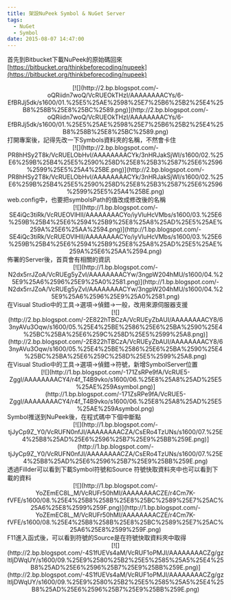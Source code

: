 ```yaml
---
title: 架設NuPeek Symbol & NuGet Server
tags:
  - NuGet
  - Symbol
date: 2015-08-07 14:47:00
---
```


首先到Bitbucket下載NuPeek的原始碼回來
[https://bitbucket.org/thinkbeforecoding/nupeek](https://bitbucket.org/thinkbeforecoding/nupeek)
<div class="separator" style="clear: both; text-align: center;">[![](http://2.bp.blogspot.com/-oQRiidn7woQ/VcRUEOkTHzI/AAAAAAAACYs/6-EfBRJj5dk/s1600/01.%25E5%25AE%2598%25E7%25B6%25B2%25E4%25B8%258B%25E8%25BC%2589.png)](http://2.bp.blogspot.com/-oQRiidn7woQ/VcRUEOkTHzI/AAAAAAAACYs/6-EfBRJj5dk/s1600/01.%25E5%25AE%2598%25E7%25B6%25B2%25E4%25B8%258B%25E8%25BC%2589.png)</div>
打開專案後，記得先改一下Symbols資料夾的名稱，不然會卡住
<div class="separator" style="clear: both; text-align: center;">[![](http://2.bp.blogspot.com/-PR8hHSy2T8k/VcRUELObHvI/AAAAAAAACYk/3nHRJakSjWI/s1600/02.%25E6%259B%25B4%25E5%2590%258D%25E8%25B3%2587%25E6%2596%2599%25E5%25A4%25BE.png)](http://2.bp.blogspot.com/-PR8hHSy2T8k/VcRUELObHvI/AAAAAAAACYk/3nHRJakSjWI/s1600/02.%25E6%259B%25B4%25E5%2590%258D%25E8%25B3%2587%25E6%2596%2599%25E5%25A4%25BE.png)</div>
web.config中，也要把symbolsPath的值改成修改後的名稱
<div class="separator" style="clear: both; text-align: center;">[![](http://1.bp.blogspot.com/-SE4iQc3tiRk/VcRUEOVlHII/AAAAAAAACYo/iyVluHcVMbs/s1600/03.%25E6%259B%25B4%25E6%2594%25B9%25E8%25A8%25AD%25E5%25AE%259A%25E6%25AA%2594.png)](http://1.bp.blogspot.com/-SE4iQc3tiRk/VcRUEOVlHII/AAAAAAAACYo/iyVluHcVMbs/s1600/03.%25E6%259B%25B4%25E6%2594%25B9%25E8%25A8%25AD%25E5%25AE%259A%25E6%25AA%2594.png)</div>
佈署的Server後，首頁會有相關的資訊
<div class="separator" style="clear: both; text-align: center;">[![](http://1.bp.blogspot.com/-N2dx5rrJZoA/VcRUEg5yZvI/AAAAAAAACYw/3ngpW204hMU/s1600/04.%25E9%25A6%2596%25E9%25A0%2581.png)](http://1.bp.blogspot.com/-N2dx5rrJZoA/VcRUEg5yZvI/AAAAAAAACYw/3ngpW204hMU/s1600/04.%25E9%25A6%2596%25E9%25A0%2581.png)</div>
在Visual Studio中的工具-&gt;選項-&gt;偵錯-&gt;一般，改用來源伺服器支援
<div class="separator" style="clear: both; text-align: center;">[![](http://2.bp.blogspot.com/-2E822hTBCzA/VcRUEyZbAUI/AAAAAAAACY8/63nyAVu3Oqw/s1600/05.%25E4%25BE%2586%25E6%25BA%2590%25E4%25BC%25BA%25E6%259C%258D%25E5%2599%25A8.png)](http://2.bp.blogspot.com/-2E822hTBCzA/VcRUEyZbAUI/AAAAAAAACY8/63nyAVu3Oqw/s1600/05.%25E4%25BE%2586%25E6%25BA%2590%25E4%25BC%25BA%25E6%259C%258D%25E5%2599%25A8.png)</div>
在Visual Studio中的工具-&gt;選項-&gt;偵錯-&gt;符號，新增SymbolServer位置
<div class="separator" style="clear: both; text-align: center;">[![](http://1.bp.blogspot.com/-171ZsRPe9fA/VcRUE5-ZggI/AAAAAAAACY4/r4f_T4B9vko/s1600/06.%25E8%25A8%25AD%25E5%25AE%259Asymbol.png)](http://1.bp.blogspot.com/-171ZsRPe9fA/VcRUE5-ZggI/AAAAAAAACY4/r4f_T4B9vko/s1600/06.%25E8%25A8%25AD%25E5%25AE%259Asymbol.png)</div>
Symbol推送到NuPeek後，在程式碼中下個中斷點
<div class="separator" style="clear: both; text-align: center;">[![](http://1.bp.blogspot.com/-tjJyCp9Z_Y0/VcRUFN0nfJI/AAAAAAAACZA/CsERo4TzUNs/s1600/07.%25E4%25B8%25AD%25E6%2596%25B7%25E9%25BB%259E.png)](http://1.bp.blogspot.com/-tjJyCp9Z_Y0/VcRUFN0nfJI/AAAAAAAACZA/CsERo4TzUNs/s1600/07.%25E4%25B8%25AD%25E6%2596%25B7%25E9%25BB%259E.png)</div>
透過Fillder可以看到下載Symbol符號和Source
符號快取資料夾中也可以看到下載的資料
<div class="separator" style="clear: both; text-align: center;">[![](http://1.bp.blogspot.com/-YoZEmEC8L_M/VcRUFr50hMI/AAAAAAAACZE/r4Cm7K-fVFE/s1600/08.%25E4%25B8%258B%25E8%25BC%2589%25E7%25AC%25A6%25E8%2599%259F.png)](http://1.bp.blogspot.com/-YoZEmEC8L_M/VcRUFr50hMI/AAAAAAAACZE/r4Cm7K-fVFE/s1600/08.%25E4%25B8%258B%25E8%25BC%2589%25E7%25AC%25A6%25E8%2599%259F.png)</div>
F11進入函式後，可以看到符號的Source是在符號快取資料夾中取得
<div class="separator" style="clear: both; text-align: center;">[![](http://2.bp.blogspot.com/-4S1fUEVs4aM/VcRUF1oPMJI/AAAAAAAACZg/gzltljDWqUY/s1600/09.%25E9%2580%25B2%25E5%2585%25A5%25E4%25B8%25AD%25E6%2596%25B7%25E9%25BB%259E.png)](http://2.bp.blogspot.com/-4S1fUEVs4aM/VcRUF1oPMJI/AAAAAAAACZg/gzltljDWqUY/s1600/09.%25E9%2580%25B2%25E5%2585%25A5%25E4%25B8%25AD%25E6%2596%25B7%25E9%25BB%259E.png)</div>